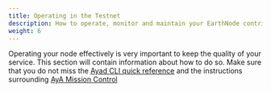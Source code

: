 ```yaml
---
title: Operating in the Testnet
description: How to operate, monitor and maintain your EarthNode contributing to the Testnet in a healthy way.
weight: 6
---
```


Operating your node effectively is very important to keep the quality of your service. This section will contain information
about how to do so. Make sure that you do not miss the [Ayad CLI quick reference](/earth-node/6-operating-on-the-testnet/1-ayad-cli-quick-reference)
and the instructions surrounding [AyA Mission Control](/earth-node/6-operating-on-the-testnet/3-aya-mission-control)

